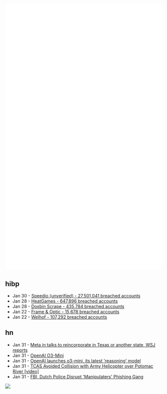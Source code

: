 ![Metrics](https://raw.githubusercontent.com/phixion/phixion/master/metrics.svg)

## hibp

<!--
for https://github.com/phixion/phixion/blob/main/.github/workflows/feeds.yml
-->
<!--START_SECTION:haveibeenpwnd-->
- Jan 30 - [Speedio (unverified) - 27,501,041 breached accounts](https://haveibeenpwned.com/PwnedWebsites#Speedio)
- Jan 28 - [HeatGames - 647,896 breached accounts](https://haveibeenpwned.com/PwnedWebsites#HeatGames)
- Jan 28 - [Doxbin Scrape - 435,784 breached accounts](https://haveibeenpwned.com/PwnedWebsites#DoxbinScrape)
- Jan 22 - [Frame & Optic - 15,678 breached accounts](https://haveibeenpwned.com/PwnedWebsites#FrameAndOptic)
- Jan 22 - [Welhof - 107,292 breached accounts](https://haveibeenpwned.com/PwnedWebsites#Welhof)
<!--END_SECTION:haveibeenpwnd-->

## hn

<!--
for https://github.com/phixion/phixion/blob/main/.github/workflows/feeds.yml
-->
<!--START_SECTION:hn-->
- Jan 31 - [Meta in talks to reincorporate in Texas or another state, WSJ reports](https://www.reuters.com/technology/meta-talks-reincorporate-texas-or-another-state-exit-delaware-wsj-reports-2025-01-31/)
- Jan 31 - [OpenAI O3-Mini](https://openai.com/index/openai-o3-mini/)
- Jan 31 - [OpenAI launches o3-mini, its latest 'reasoning' model](https://techcrunch.com/2025/01/31/openai-launches-o3-mini-its-latest-reasoning-model/)
- Jan 31 - [TCAS Avoided Collision with Army Helicopter over Potomac River [video]](https://www.youtube.com/watch?v=huVFZ__q2rI)
- Jan 31 - [FBI, Dutch Police Disrupt 'Manipulaters' Phishing Gang](https://krebsonsecurity.com/2025/01/fbi-dutch-police-disrupt-manipulaters-phishing-gang/)
<!--END_SECTION:hn-->

<!--
for https://yhype.me
-->
![](https://hit.yhype.me/github/profile?user_id=13013670)
